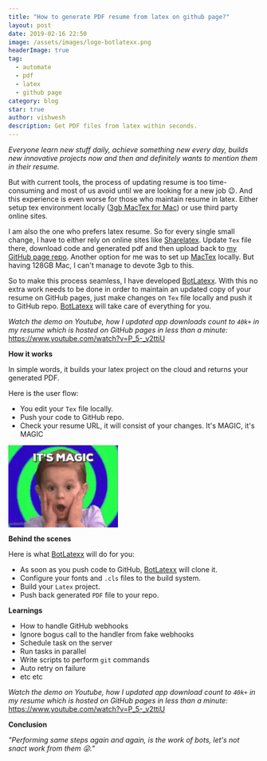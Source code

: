 ```yaml
---
title: "How to generate PDF resume from latex on github page?"
layout: post
date: 2019-02-16 22:50
image: /assets/images/logo-botlatexx.png
headerImage: true
tag:
  - automate
  - pdf
  - latex
  - github page
category: blog
star: true
author: vishwesh
description: Get PDF files from latex within seconds.
---
```


_Everyone learn new stuff daily, achieve something new every day, builds new innovative projects now and then and definitely wants to mention them in their resume._ 

But with current tools, the process of updating resume is too time-consuming and most of us avoid until we are looking for a new job 😉. And this experience is even worse for those who maintain resume in latex.
Either setup tex environment locally ([3gb MacTex for Mac](http://www.tug.org/mactex/)) or use third party online sites.  

I am also the one who prefers latex resume. So for every single small change, I have to either rely on online sites like [Sharelatex](https://www.sharelatex.com/). Update `Tex` file there, download code and generated pdf and then upload back to [my GitHub page repo](https://jainkuniya.github.io). Another option for me was to set up [MacTex](http://www.tug.org/mactex/) locally. But having 128GB Mac, I can't manage to devote 3gb to this.

So to make this process seamless, I have developed [BotLatexx](https://botlatexx.github.io/). 
With this no extra work needs to be done in order to maintain an updated copy of your resume on GitHub pages, just make changes on `Tex` file locally and push it to GitHub repo. [BotLatexx](https://botlatexx.github.io/) will take care of everything for you.
 

_Watch the demo on Youtube, how I updated app downloads count to `40k+` in my resume which is hosted on GitHub pages in less than a minute:_
https://www.youtube.com/watch?v=P_5-_v2ttiU


**How it works**

In simple words, it builds your latex project on the cloud and returns your generated PDF.


Here is the user flow:
- You edit your `Tex` file locally.
- Push your code to GitHub repo.
- Check your resume URL, it will consist of your changes. It's MAGIC, it's MAGIC  

<img border="0" align="center"  src="/assets/images/its-magic-its-magic.gif"/>


**Behind the scenes**

Here is what [BotLatexx](https://botlatexx.github.io/) will do for you:

- As soon as you push code to GitHub, [BotLatexx](https://botlatexx.github.io/) will clone it.
- Configure your fonts and `.cls` files to the build system.
- Build your `Latex` project.
- Push back generated `PDF` file to your repo.
  
**Learnings**

- How to handle GitHub webhooks
- Ignore bogus call to the handler from fake webhooks
- Schedule task on the server
- Run tasks in parallel
- Write scripts to perform `git` commands
- Auto retry on failure
- etc etc  
  
_Watch the demo on Youtube, how I updated app download count to `40k+` in my resume which is hosted on GitHub pages in less than a minute:_
https://www.youtube.com/watch?v=P_5-_v2ttiU

**Conclusion**

_"Performing same steps again and again, is the work of bots, let's not snact work from them  😜."_
